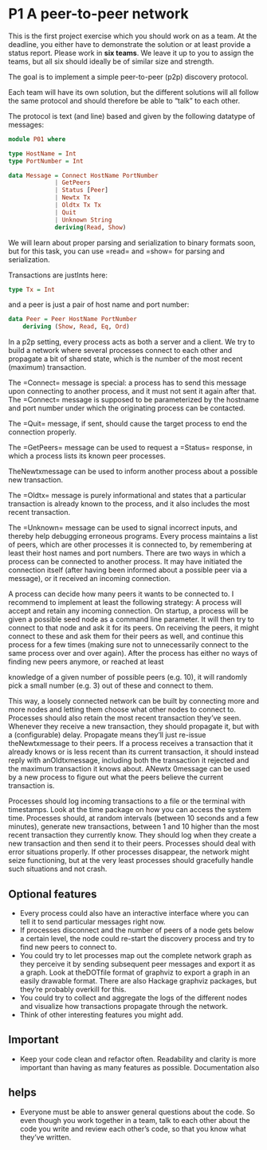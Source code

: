 # P1 A peer-to-peer network

This is the first project exercise which you should work on as a team.
At the deadline, you either have to
demonstrate the solution or at least provide a status report.
Please work in **six teams**. We leave it up to you to assign the teams, but all
six should ideally be of similar size and strength.

The goal is to implement a simple peer-to-peer (p2p) discovery protocol.

Each team will have its own solution, but the different solutions will all follow
the same protocol and should therefore be able to “talk” to each other.

The protocol is text (and line) based and given by the following datatype of
messages:

```haskell id="P01" file="src/P01.hs"
module P01 where

type HostName = Int
type PortNumber = Int

data Message = Connect HostName PortNumber
             | GetPeers
             | Status [Peer]
             | Newtx Tx
             | Oldtx Tx Tx
             | Quit
             | Unknown String
             deriving(Read, Show)

```

We will learn about proper parsing and serialization to binary formats soon, but
for this task, you can use =read= and =show= for parsing and serialization.

Transactions are justInts here:

```haskell id="P01"
type Tx = Int
```

and a peer is just a pair of host name and port number:

```haskell id="P01"
data Peer = Peer HostName PortNumber
    deriving (Show, Read, Eq, Ord)
```

In a p2p setting, every process acts as both a server and a client. We try to build
a network where several processes connect to each other and propagate a bit of
shared state, which is the number of the most recent (maximum) transaction.

The =Connect= message is special: a process has to send this message upon
connecting to another process, and it must not sent it again after that. The
=Connect= message is supposed to be parameterized by the hostname and port
number under which the originating process can be contacted.

The =Quit= message, if sent, should cause the target process to end the connection
properly.

The =GetPeers= message can be used to request a =Status= response, in which a
process lists its known peer processes.

TheNewtxmessage can be used to inform another process about a possible new
transaction.

The =Oldtx= message is purely informational and states that a particular
transaction is already known to the process, and it also includes the most
recent transaction.

The =Unknown= message can be used to signal incorrect inputs, and thereby help
debugging erroneous programs.
Every process maintains a list of peers, which are other processes it is connected
to, by remembering at least their host names and port numbers. There are
two ways in which a process can be connected to another process. It may have
initiated the connection itself (after having been informed about a possible peer
via a message), or it received an incoming connection.

A process can decide how many peers it wants to be connected to. I recommend
to implement at least the following strategy: A process will accept and retain
any incoming connection. On startup, a process will be given a possible seed
node as a command line parameter. It will then try to connect to that node and
ask it for its peers. On receiving the peers, it might connect to these and ask
them for their peers as well, and continue this process for a few times (making
sure not to unnecessarily connect to the same process over and over again). After
the process has either no ways of finding new peers anymore, or reached at least

knowledge of a given number of possible peers (e.g. 10), it will randomly pick a
small number (e.g. 3) out of these and connect to them.

This way, a loosely connected network can be built by connecting more and more
nodes and letting them choose what other nodes to connect to.
Processes should also retain the most recent transaction they’ve seen. Whenever
they receive a new transaction, they should propagate it, but with a (configurable)
delay. Propagate means they’ll just re-issue theNewtxmessage to their peers. If
a process receives a transaction that it already knows or is less recent than its
current transaction, it should instead reply with anOldtxmessage, including
both the transaction it rejected and the maximum transaction it knows about.
ANewtx 0message can be used by a new process to figure out what the peers
believe the current transaction is.

Processes should log incoming transactions to a file or the terminal with timestamps.
Look at the time package on how you can access the system time.
Processes should, at random intervals (between 10 seconds and a few minutes),
generate new transactions, between 1 and 10 higher than the most recent
transaction they currently know. They should log when they create a new
transaction and then send it to their peers.
Processes should deal with error situations properly. If other processes disappear,
the network might seize functioning, but at the very least processes should
gracefully handle such situations and not crash.

## Optional features

- Every process could also have an interactive interface where you can tell it
  to send particular messages right now.
- If processes disconnect and the number of peers of a node gets below a
  certain level, the node could re-start the discovery process and try to find
  new peers to connect to.
- You could try to let processes map out the complete network graph as
  they perceive it by sending subsequent peer messages and export it as a
  graph. Look at theDOTfile format of graphviz to export a graph in an
  easily drawable format. There are also Hackage graphviz packages, but
  they’re probably overkill for this.
- You could try to collect and aggregate the logs of the different nodes and
  visualize how transactions propagate through the network.
- Think of other interesting features you might add.

## Important

- Keep your code clean and refactor often. Readability and clarity is more
  important than having as many features as possible. Documentation also

## helps

- Everyone must be able to answer general questions about the code. So
  even though you work together in a team, talk to each other about the code
  you write and review each other’s code, so that you know what they’ve
  written.
